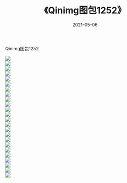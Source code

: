 ﻿---
layout: post
title:  《Qinimg图包1252》
date:   2021-05-06
img: http://imgx.orgx.ga/Qinimg图包/Qinimg图包1252/000.jpg
categories: [美女, 清纯, 唯美]
---

Qinimg图包1252

 ![](http://imgx.orgx.ga/Qinimg图包/Qinimg图包1252/001.jpg) <br>![](http://imgx.orgx.ga/Qinimg图包/Qinimg图包1252/002.jpg) <br>![](http://imgx.orgx.ga/Qinimg图包/Qinimg图包1252/003.jpg) <br>![](http://imgx.orgx.ga/Qinimg图包/Qinimg图包1252/004.jpg) <br>![](http://imgx.orgx.ga/Qinimg图包/Qinimg图包1252/005.jpg) <br>![](http://imgx.orgx.ga/Qinimg图包/Qinimg图包1252/006.jpg) <br>![](http://imgx.orgx.ga/Qinimg图包/Qinimg图包1252/007.jpg) <br>![](http://imgx.orgx.ga/Qinimg图包/Qinimg图包1252/008.jpg) <br>![](http://imgx.orgx.ga/Qinimg图包/Qinimg图包1252/009.jpg) <br>![](http://imgx.orgx.ga/Qinimg图包/Qinimg图包1252/010.jpg) <br>![](http://imgx.orgx.ga/Qinimg图包/Qinimg图包1252/011.jpg) <br>![](http://imgx.orgx.ga/Qinimg图包/Qinimg图包1252/012.jpg) <br>![](http://imgx.orgx.ga/Qinimg图包/Qinimg图包1252/013.jpg) <br>![](http://imgx.orgx.ga/Qinimg图包/Qinimg图包1252/014.jpg) <br>![](http://imgx.orgx.ga/Qinimg图包/Qinimg图包1252/015.jpg) <br>![](http://imgx.orgx.ga/Qinimg图包/Qinimg图包1252/016.jpg) <br>![](http://imgx.orgx.ga/Qinimg图包/Qinimg图包1252/017.jpg) <br>![](http://imgx.orgx.ga/Qinimg图包/Qinimg图包1252/018.jpg) <br>![](http://imgx.orgx.ga/Qinimg图包/Qinimg图包1252/019.jpg) <br>![](http://imgx.orgx.ga/Qinimg图包/Qinimg图包1252/020.jpg) <br>![](http://imgx.orgx.ga/Qinimg图包/Qinimg图包1252/021.jpg) <br>![](http://imgx.orgx.ga/Qinimg图包/Qinimg图包1252/022.jpg) <br>![](http://imgx.orgx.ga/Qinimg图包/Qinimg图包1252/023.jpg) <br>![](http://imgx.orgx.ga/Qinimg图包/Qinimg图包1252/024.jpg) <br>